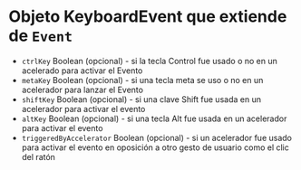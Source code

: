 # Objeto KeyboardEvent que extiende de `Event`

* `ctrlKey` Boolean (opcional) - si la tecla Control fue usado o no en un acelerado para activar el Evento
* `metaKey` Boolean (opcional) - si una tecla meta se uso o no en un acelerador para lanzar el Evento
* `shiftKey` Boolean (opcional) - si una clave Shift fue usada en un acelerador para activar el evento
* `altKey` Boolean (opcional) - si una tecla Alt fue usada en un acelerador para activar el evento
* `triggeredByAccelerator` Boolean (opcional) - si un acelerador fue usado para activar el evento en oposición a otro gesto de usuario como el clic del ratón
